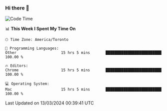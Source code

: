 ### Hi there 👋


<!--START_SECTION:waka-->
![Code Time](http://img.shields.io/badge/Code%20Time-1%2C761%20hrs%2056%20mins-blue)

📊 **This Week I Spent My Time On** 

```text
🕑︎ Time Zone: America/Toronto

💬 Programming Languages: 
Other                    15 hrs 5 mins       █████████████████████████   100.00 % 

🔥 Editors: 
Chrome                   15 hrs 5 mins       █████████████████████████   100.00 % 

💻 Operating System: 
Mac                      15 hrs 5 mins       █████████████████████████   100.00 % 
```


 Last Updated on 13/03/2024 00:39:41 UTC
<!--END_SECTION:waka-->

<!--
**SillyPasty/SillyPasty** is a ✨ _special_ ✨ repository because its `README.md` (this file) appears on your GitHub profile.

Here are some ideas to get you started:

- 🔭 I’m currently working on ...
- 🌱 I’m currently learning ...
- 👯 I’m looking to collaborate on ...
- 🤔 I’m looking for help with ...
- 💬 Ask me about ...
- 📫 How to reach me: ...
- 😄 Pronouns: ...
- ⚡ Fun fact: ...
-->


